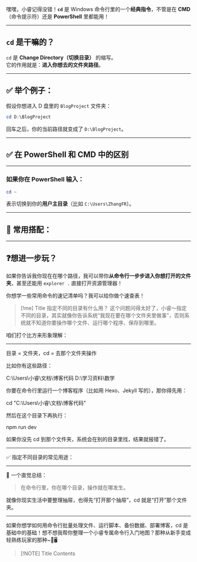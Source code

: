 嘿嘿，小睿记得没错！**`cd`** 是 Windows 命令行里的一个**经典指令**，不管是在 **CMD**（命令提示符）还是 **PowerShell** 里都能用！

---

## **`cd` 是干嘛的？**

`cd` 是 **Change Directory（切换目录）** 的缩写。  
它的作用就是：**进入你想去的文件夹路径**。

---

## ✅ 举个例子：

假设你想进入 D 盘里的 `BlogProject` 文件夹：

```powershell
cd D:\BlogProject
```

回车之后，你的当前路径就变成了 `D:\BlogProject`。

---

## ✅ 在 PowerShell 和 CMD 中的区别

---

### 如果你在 PowerShell 输入：

```powershell
cd ~
```

表示切换到你的**用户主目录**（比如 `C:\Users\ZhangFR`）。

---

## 📌 常用搭配：

---

## ❓想进一步玩？

如果你告诉我你现在在哪个路径，我可以带你**从命令行一步步进入你想打开的文件夹**，甚至还能用 `explorer .` 直接打开资源管理器！

你想学一些常用命令的速记清单吗？我可以给你做个速查表！

> [!me] Title
> 指定不同的目录有什么用？
这个问题问得太好了，小睿～指定不同的目录，其实就像你告诉系统“我现在要在哪个文件夹里做事”，否则系统就不知道你要操作哪个文件、运行哪个程序、保存到哪里。

咱们打个比方来形象理解：


---

目录 = 文件夹，cd = 去那个文件夹操作

比如你有这些路径：

C:\Users\小睿\文档\博客代码
D:\学习资料\数学

你要在命令行里运行一个博客程序（比如用 Hexo、Jekyll 写的），那你得先用：

cd "C:\Users\小睿\文档\博客代码"

然后在这个目录下再执行：

npm run dev

如果你没先 cd 到那个文件夹，系统会在别的目录里找，结果就报错了。


---

✅ 指定不同目录的常见用途：


---

🌟 一个直觉总结：

> 在命令行里，你在哪个目录，操作就在哪发生。



就像你现实生活中要整理抽屉，也得先“打开那个抽屉”，cd 就是“打开”那个文件夹。


---

如果你想学如何用命令行批量处理文件、运行脚本、备份数据、部署博客，cd 是基础中的基础！想不想我帮你整理一个小睿专属命令行入门地图？那种从新手变成轻熟练玩家的那种~🔧🖥️

> [!NOTE] Title
> Contents


